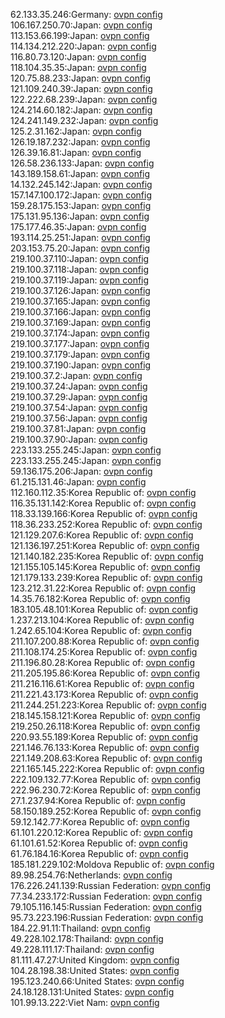 62.133.35.246:Germany: [ovpn config](vpn/62_133_35_246.ovpn)  
106.167.250.70:Japan: [ovpn config](vpn/106_167_250_70.ovpn)  
113.153.66.199:Japan: [ovpn config](vpn/113_153_66_199.ovpn)  
114.134.212.220:Japan: [ovpn config](vpn/114_134_212_220.ovpn)  
116.80.73.120:Japan: [ovpn config](vpn/116_80_73_120.ovpn)  
118.104.35.35:Japan: [ovpn config](vpn/118_104_35_35.ovpn)  
120.75.88.233:Japan: [ovpn config](vpn/120_75_88_233.ovpn)  
121.109.240.39:Japan: [ovpn config](vpn/121_109_240_39.ovpn)  
122.222.68.239:Japan: [ovpn config](vpn/122_222_68_239.ovpn)  
124.214.60.182:Japan: [ovpn config](vpn/124_214_60_182.ovpn)  
124.241.149.232:Japan: [ovpn config](vpn/124_241_149_232.ovpn)  
125.2.31.162:Japan: [ovpn config](vpn/125_2_31_162.ovpn)  
126.19.187.232:Japan: [ovpn config](vpn/126_19_187_232.ovpn)  
126.39.16.81:Japan: [ovpn config](vpn/126_39_16_81.ovpn)  
126.58.236.133:Japan: [ovpn config](vpn/126_58_236_133.ovpn)  
143.189.158.61:Japan: [ovpn config](vpn/143_189_158_61.ovpn)  
14.132.245.142:Japan: [ovpn config](vpn/14_132_245_142.ovpn)  
157.147.100.172:Japan: [ovpn config](vpn/157_147_100_172.ovpn)  
159.28.175.153:Japan: [ovpn config](vpn/159_28_175_153.ovpn)  
175.131.95.136:Japan: [ovpn config](vpn/175_131_95_136.ovpn)  
175.177.46.35:Japan: [ovpn config](vpn/175_177_46_35.ovpn)  
193.114.25.251:Japan: [ovpn config](vpn/193_114_25_251.ovpn)  
203.153.75.20:Japan: [ovpn config](vpn/203_153_75_20.ovpn)  
219.100.37.110:Japan: [ovpn config](vpn/219_100_37_110.ovpn)  
219.100.37.118:Japan: [ovpn config](vpn/219_100_37_118.ovpn)  
219.100.37.119:Japan: [ovpn config](vpn/219_100_37_119.ovpn)  
219.100.37.126:Japan: [ovpn config](vpn/219_100_37_126.ovpn)  
219.100.37.165:Japan: [ovpn config](vpn/219_100_37_165.ovpn)  
219.100.37.166:Japan: [ovpn config](vpn/219_100_37_166.ovpn)  
219.100.37.169:Japan: [ovpn config](vpn/219_100_37_169.ovpn)  
219.100.37.174:Japan: [ovpn config](vpn/219_100_37_174.ovpn)  
219.100.37.177:Japan: [ovpn config](vpn/219_100_37_177.ovpn)  
219.100.37.179:Japan: [ovpn config](vpn/219_100_37_179.ovpn)  
219.100.37.190:Japan: [ovpn config](vpn/219_100_37_190.ovpn)  
219.100.37.2:Japan: [ovpn config](vpn/219_100_37_2.ovpn)  
219.100.37.24:Japan: [ovpn config](vpn/219_100_37_24.ovpn)  
219.100.37.29:Japan: [ovpn config](vpn/219_100_37_29.ovpn)  
219.100.37.54:Japan: [ovpn config](vpn/219_100_37_54.ovpn)  
219.100.37.56:Japan: [ovpn config](vpn/219_100_37_56.ovpn)  
219.100.37.81:Japan: [ovpn config](vpn/219_100_37_81.ovpn)  
219.100.37.90:Japan: [ovpn config](vpn/219_100_37_90.ovpn)  
223.133.255.245:Japan: [ovpn config](vpn/223_133_255_245.ovpn)  
223.133.255.245:Japan: [ovpn config](vpn/223_133_255_245.ovpn)  
59.136.175.206:Japan: [ovpn config](vpn/59_136_175_206.ovpn)  
61.215.131.46:Japan: [ovpn config](vpn/61_215_131_46.ovpn)  
112.160.112.35:Korea Republic of: [ovpn config](vpn/112_160_112_35.ovpn)  
116.35.131.142:Korea Republic of: [ovpn config](vpn/116_35_131_142.ovpn)  
118.33.139.166:Korea Republic of: [ovpn config](vpn/118_33_139_166.ovpn)  
118.36.233.252:Korea Republic of: [ovpn config](vpn/118_36_233_252.ovpn)  
121.129.207.6:Korea Republic of: [ovpn config](vpn/121_129_207_6.ovpn)  
121.136.197.251:Korea Republic of: [ovpn config](vpn/121_136_197_251.ovpn)  
121.140.182.235:Korea Republic of: [ovpn config](vpn/121_140_182_235.ovpn)  
121.155.105.145:Korea Republic of: [ovpn config](vpn/121_155_105_145.ovpn)  
121.179.133.239:Korea Republic of: [ovpn config](vpn/121_179_133_239.ovpn)  
123.212.31.22:Korea Republic of: [ovpn config](vpn/123_212_31_22.ovpn)  
14.35.76.182:Korea Republic of: [ovpn config](vpn/14_35_76_182.ovpn)  
183.105.48.101:Korea Republic of: [ovpn config](vpn/183_105_48_101.ovpn)  
1.237.213.104:Korea Republic of: [ovpn config](vpn/1_237_213_104.ovpn)  
1.242.65.104:Korea Republic of: [ovpn config](vpn/1_242_65_104.ovpn)  
211.107.200.88:Korea Republic of: [ovpn config](vpn/211_107_200_88.ovpn)  
211.108.174.25:Korea Republic of: [ovpn config](vpn/211_108_174_25.ovpn)  
211.196.80.28:Korea Republic of: [ovpn config](vpn/211_196_80_28.ovpn)  
211.205.195.86:Korea Republic of: [ovpn config](vpn/211_205_195_86.ovpn)  
211.216.116.61:Korea Republic of: [ovpn config](vpn/211_216_116_61.ovpn)  
211.221.43.173:Korea Republic of: [ovpn config](vpn/211_221_43_173.ovpn)  
211.244.251.223:Korea Republic of: [ovpn config](vpn/211_244_251_223.ovpn)  
218.145.158.121:Korea Republic of: [ovpn config](vpn/218_145_158_121.ovpn)  
219.250.26.118:Korea Republic of: [ovpn config](vpn/219_250_26_118.ovpn)  
220.93.55.189:Korea Republic of: [ovpn config](vpn/220_93_55_189.ovpn)  
221.146.76.133:Korea Republic of: [ovpn config](vpn/221_146_76_133.ovpn)  
221.149.208.63:Korea Republic of: [ovpn config](vpn/221_149_208_63.ovpn)  
221.165.145.222:Korea Republic of: [ovpn config](vpn/221_165_145_222.ovpn)  
222.109.132.77:Korea Republic of: [ovpn config](vpn/222_109_132_77.ovpn)  
222.96.230.72:Korea Republic of: [ovpn config](vpn/222_96_230_72.ovpn)  
27.1.237.94:Korea Republic of: [ovpn config](vpn/27_1_237_94.ovpn)  
58.150.189.252:Korea Republic of: [ovpn config](vpn/58_150_189_252.ovpn)  
59.12.142.77:Korea Republic of: [ovpn config](vpn/59_12_142_77.ovpn)  
61.101.220.12:Korea Republic of: [ovpn config](vpn/61_101_220_12.ovpn)  
61.101.61.52:Korea Republic of: [ovpn config](vpn/61_101_61_52.ovpn)  
61.76.184.16:Korea Republic of: [ovpn config](vpn/61_76_184_16.ovpn)  
185.181.229.102:Moldova Republic of: [ovpn config](vpn/185_181_229_102.ovpn)  
89.98.254.76:Netherlands: [ovpn config](vpn/89_98_254_76.ovpn)  
176.226.241.139:Russian Federation: [ovpn config](vpn/176_226_241_139.ovpn)  
77.34.233.172:Russian Federation: [ovpn config](vpn/77_34_233_172.ovpn)  
79.105.116.145:Russian Federation: [ovpn config](vpn/79_105_116_145.ovpn)  
95.73.223.196:Russian Federation: [ovpn config](vpn/95_73_223_196.ovpn)  
184.22.91.11:Thailand: [ovpn config](vpn/184_22_91_11.ovpn)  
49.228.102.178:Thailand: [ovpn config](vpn/49_228_102_178.ovpn)  
49.228.111.17:Thailand: [ovpn config](vpn/49_228_111_17.ovpn)  
81.111.47.27:United Kingdom: [ovpn config](vpn/81_111_47_27.ovpn)  
104.28.198.38:United States: [ovpn config](vpn/104_28_198_38.ovpn)  
195.123.240.66:United States: [ovpn config](vpn/195_123_240_66.ovpn)  
24.18.128.131:United States: [ovpn config](vpn/24_18_128_131.ovpn)  
101.99.13.222:Viet Nam: [ovpn config](vpn/101_99_13_222.ovpn)  
